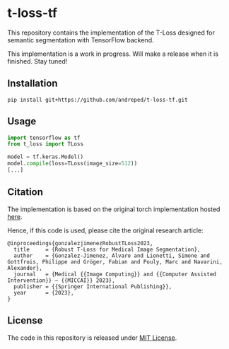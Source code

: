 # t-loss-tf

This repository contains the implementation of the T-Loss designed for semantic segmentation with TensorFlow backend.

This implementation is a work in progress. Will make a release when it is finished. Stay tuned!

## Installation

```
pip install git+https://github.com/andreped/t-loss-tf.git
```

## Usage
```python
import tensorflow as tf
from t_loss import TLoss

model = tf.keras.Model()
model.compile(loss=TLoss(image_size=512))
[...]
```

## Citation
The implementation is based on the original torch implementation hosted [here](https://github.com/Digital-Dermatology/t-loss).

Hence, if this code is used, please cite the original research article:
```
@inproceedings{gonzalezjimenezRobustTLoss2023,
  title     = {Robust T-Loss for Medical Image Segmentation},
  author    = {Gonzalez-Jimenez, Alvaro and Lionetti, Simone and Gottfrois, Philippe and Gröger, Fabian and Pouly, Marc and Navarini, Alexander},
  journal   = {Medical {{Image Computing}} and {{Computer Assisted Intervention}} – {{MICCAI}} 2023},
  publisher = {{Springer International Publishing}},
  year      = {2023},
}
```

## License
The code in this repository is released under [MIT License](https://github.com/andreped/t-loss-tf/blob/main/LICENSE).
